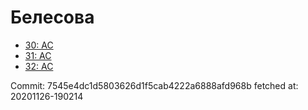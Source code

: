 # Белесова
- [30: AC](30.md)
- [31: AC](31.md)
- [32: AC](32.md)

Commit: 7545e4dc1d5803626d1f5cab4222a6888afd968b
 fetched at: 20201126-190214
